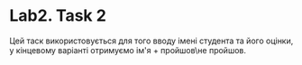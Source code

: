 # Lab2. Task 2
Цей таск використовується для того вводу імені студента та його оцінки, у кінцевому варіанті отримуємо ім'я + пройшов\не пройшов.
